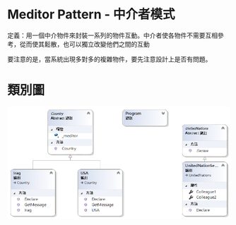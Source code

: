 # Meditor Pattern - 中介者模式

定義：用一個中介物件來封裝一系列的物件互動。中介者使各物件不需要互相參考，從而使其鬆散，也可以獨立改變他們之間的互動

要注意的是，當系統出現多對多的複雜物件，要先注意設計上是否有問題。

# 類別圖

![中介者模式](https://github.com/BryanYu/DesignPatternPractice/blob/master/Mediator/ClassDiagram1.png)



